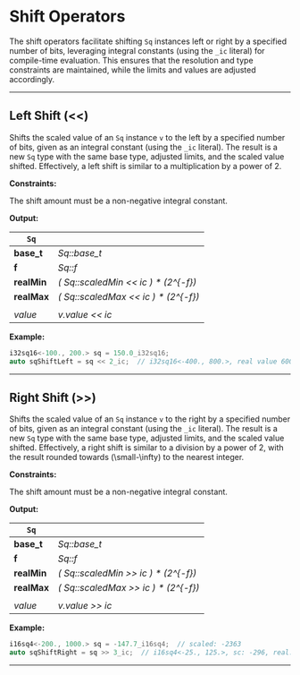 # Shift Operators

The shift operators facilitate shifting `Sq` instances left or right by a specified number of bits, leveraging integral constants (using the `_ic` literal) for compile-time evaluation. This ensures that the resolution and type constraints are maintained, while the limits and values are adjusted accordingly.

---

## Left Shift (<<)

Shifts the scaled value of an `Sq` instance `v` to the left by a specified number of bits, given as an integral constant (using the `_ic` literal). The result is a new `Sq` type with the same base type, adjusted limits, and the scaled value shifted.
Effectively, a left shift is similar to a multiplication by a power of 2.

**Constraints:**

The shift amount must be a non-negative integral constant.

**Output:**

| `Sq` | |
|------|-|
| **base_t** | *Sq::base_t* |
| **f** | *Sq::f* |
| **realMin** | *( Sq::scaledMin << ic ) \* \(2^{-f}\)* |
| **realMax** | *( Sq::scaledMax << ic ) \* \(2^{-f}\)* |
| | |
| *value* | *v.value << ic* |

**Example:**

```cpp
i32sq16<-100., 200.> sq = 150.0_i32sq16;
auto sqShiftLeft = sq << 2_ic;  // i32sq16<-400., 800.>, real value 600.
```

---

## Right Shift (>>)

Shifts the scaled value of an `Sq` instance `v` to the right by a specified number of bits, given as an integral constant (using the `_ic` literal). The result is a new `Sq` type with the same base type, adjusted limits, and the scaled value shifted. Effectively, a right shift is similar to a division by a power of 2, with the result rounded towards \(\small-\infty\) to the nearest integer.

**Constraints:**

The shift amount must be a non-negative integral constant.

**Output:**

| `Sq` | |
|------|-|
| **base_t** | *Sq::base_t* |
| **f** | *Sq::f* |
| **realMin** | *( Sq::scaledMin >> ic ) \* \(2^{-f}\)* |
| **realMax** | *( Sq::scaledMax >> ic ) \* \(2^{-f}\)* |
| | |
| *value* | *v.value \>\> ic* |

**Example:**

```cpp
i16sq4<-200., 1000.> sq = -147.7_i16sq4;  // scaled: -2363
auto sqShiftRight = sq >> 3_ic;  // i16sq4<-25., 125.>, sc: -296, real: -18.5
```

---
